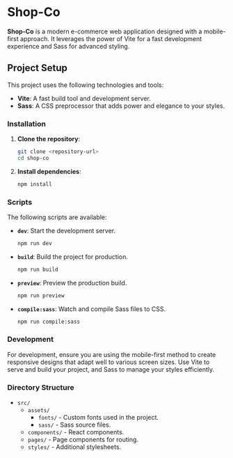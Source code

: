 # Shop-Co

**Shop-Co** is a modern e-commerce web application designed with a mobile-first approach. It leverages the power of Vite for a fast development experience and Sass for advanced styling.

## Project Setup

This project uses the following technologies and tools:

- **Vite**: A fast build tool and development server.
- **Sass**: A CSS preprocessor that adds power and elegance to your styles.

### Installation

1. **Clone the repository**:
    ```bash
    git clone <repository-url>
    cd shop-co
    ```

2. **Install dependencies**:
    ```bash
    npm install
    ```

### Scripts

The following scripts are available:

- **`dev`**: Start the development server.
    ```bash
    npm run dev
    ```

- **`build`**: Build the project for production.
    ```bash
    npm run build
    ```

- **`preview`**: Preview the production build.
    ```bash
    npm run preview
    ```

- **`compile:sass`**: Watch and compile Sass files to CSS.
    ```bash
    npm run compile:sass
    ```

### Development

For development, ensure you are using the mobile-first method to create responsive designs that adapt well to various screen sizes. Use Vite to serve and build your project, and Sass to manage your styles efficiently.

### Directory Structure

- `src/`
  - `assets/`
    - `fonts/` - Custom fonts used in the project.
    - `sass/` - Sass source files.
  - `components/` - React components.
  - `pages/` - Page components for routing.
  - `styles/` - Additional stylesheets.

